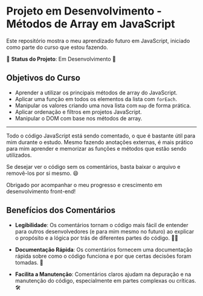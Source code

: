 # Projeto em Desenvolvimento - Métodos de Array em JavaScript

Este repositório mostra o meu aprendizado futuro em JavaScript, iniciado como parte do curso que estou fazendo.

🚧 **Status do Projeto**: Em Desenvolvimento 🚧

## Objetivos do Curso

- Aprender a utilizar os principais métodos de array do JavaScript.
- Aplicar uma função em todos os elementos da lista com `forEach`.
- Manipular os valores criando uma nova lista com `map` de forma prática.
- Aplicar ordenação e filtros em projetos JavaScript.
- Manipular o DOM com base nos métodos de array.
---

Todo o código JavaScript está sendo comentado, o que é bastante útil para mim durante o estudo. Mesmo fazendo anotações externas, é mais prático para mim aprender e memorizar as funções e métodos que estão sendo utilizados.

Se desejar ver o código sem os comentários, basta baixar o arquivo e removê-los por si mesmo. 😄

Obrigado por acompanhar o meu progresso e crescimento em desenvolvimento front-end!

## Benefícios dos Comentários

- **Legibilidade**: 
  Os comentários tornam o código mais fácil de entender para outros desenvolvedores (e para mim mesmo no futuro) ao explicar o propósito e a lógica por trás de diferentes partes do código. 👨‍💻

- **Documentação Rápida**:
  Os comentários fornecem uma documentação rápida sobre como o código funciona e por que certas decisões foram tomadas. 📝

- **Facilita a Manutenção**:
  Comentários claros ajudam na depuração e na manutenção do código, especialmente em partes complexas ou críticas. 🛠️

